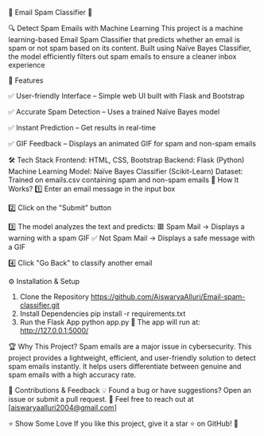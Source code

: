 📧 Email Spam Classifier 🚀

🔍 Detect Spam Emails with Machine Learning
This project is a machine learning-based Email Spam Classifier that predicts whether an email is spam or not spam based on its content. Built using Naïve Bayes Classifier, the model efficiently filters out spam emails to ensure a cleaner inbox experience

📌 Features

✅ User-friendly Interface – Simple web UI built with Flask and Bootstrap

✅ Accurate Spam Detection – Uses a trained Naïve Bayes model

✅ Instant Prediction – Get results in real-time

✅ GIF Feedback – Displays an animated GIF for spam and non-spam emails

🛠️ Tech Stack
Frontend: HTML, CSS, Bootstrap
Backend: Flask (Python)
Machine Learning Model: Naïve Bayes Classifier (Scikit-Learn)
Dataset: Trained on emails.csv containing spam and non-spam emails
🎯 How It Works?
1️⃣ Enter an email message in the input box

2️⃣ Click on the "Submit" button

3️⃣ The model analyzes the text and predicts:
     🟥 Spam Mail → Displays a warning with a spam GIF
     ✅ Not Spam Mail → Displays a safe message with a GIF
     
4️⃣ Click "Go Back" to classify another email

⚙️ Installation & Setup
   1. Clone the Repository
          https://github.com/AiswaryaAlluri/Email-spam-classifier.git
  2. Install Dependencies
       pip install -r requirements.txt
  3. Run the Flask App
        python app.py
🔹 The app will run at: http://127.0.0.1:5000/


🏆 Why This Project?
Spam emails are a major issue in cybersecurity. This project provides a lightweight, efficient, and user-friendly solution to detect spam emails instantly. It helps users differentiate between genuine and spam emails with a high accuracy rate.

🤝 Contributions & Feedback
💡 Found a bug or have suggestions? Open an issue or submit a pull request.
📩 Feel free to reach out at [aiswaryaalluri2004@gmail.com]

⭐ Show Some Love
If you like this project, give it a star ⭐ on GitHub! 🚀
